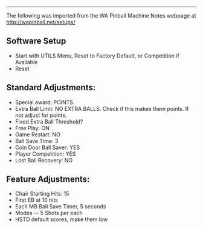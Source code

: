 ***
The following was imported from the WA Pinball Machine Notes webpage at http://wapinball.net/setups/
## Software Setup
-   Start with UTILS Menu, Reset to Factory Default, or Competition if Available
-   Reset
## Standard Adjustments:
-   Special award: POINTS.
-   Extra Ball Limit: NO EXTRA BALLS. Check if this makes them points. If not adjust for points.
-   Fixed Extra Ball Threshold?
-   Free Play: ON
-   Game Restart: NO
-   Ball Save Time: 3
-   Coin Door Ball Saver: YES
-   Player Competition: YES
-   Lost Ball Recovery: NO
## Feature Adjustments:
-   Chair Starting Hits: 15
-   First EB at 10 hits
-   Each MB Ball Save Timer, 5 seconds
-   Modes -- 5 Shots per each
-   HSTD default scores, make them low
